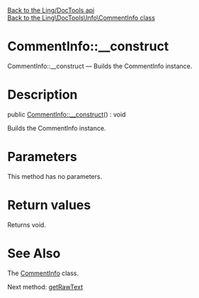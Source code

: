 [Back to the Ling/DocTools api](https://github.com/lingtalfi/DocTools/blob/master/doc/api/Ling/DocTools.md)<br>
[Back to the Ling\DocTools\Info\CommentInfo class](https://github.com/lingtalfi/DocTools/blob/master/doc/api/Ling/DocTools/Info/CommentInfo.md)


CommentInfo::__construct
================



CommentInfo::__construct — Builds the CommentInfo instance.




Description
================


public [CommentInfo::__construct](https://github.com/lingtalfi/DocTools/blob/master/doc/api/Ling/DocTools/Info/CommentInfo/__construct.md)() : void




Builds the CommentInfo instance.




Parameters
================

This method has no parameters.


Return values
================

Returns void.








See Also
================

The [CommentInfo](https://github.com/lingtalfi/DocTools/blob/master/doc/api/Ling/DocTools/Info/CommentInfo.md) class.

Next method: [getRawText](https://github.com/lingtalfi/DocTools/blob/master/doc/api/Ling/DocTools/Info/CommentInfo/getRawText.md)<br>

